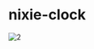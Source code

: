 # nixie-clock

![2](https://user-images.githubusercontent.com/69619969/191817232-fe92cb66-75cb-40f4-8ab2-f05fc628d6f4.jpg)

